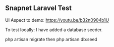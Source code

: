 ## Snapnet Laravel Test

UI Aspect to demo: https://youtu.be/b32n0904b1U 

To test locally:
I have added a database seeder.

php artisan migrate
then
php artisan db:seed